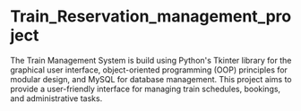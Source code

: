 # Train_Reservation_management_project
The Train Management System is build using Python's Tkinter library for the graphical user interface, object-oriented programming (OOP) principles for modular design, and MySQL for database management. This project aims to provide a user-friendly interface for managing train schedules, bookings, and administrative tasks.
